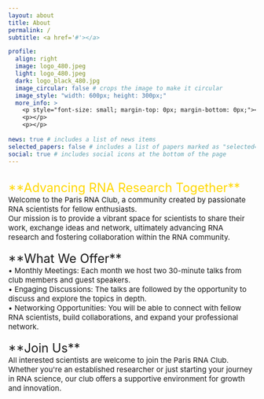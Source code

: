 ```yaml
---
layout: about
title: About
permalink: /
subtitle: <a href='#'></a>

profile:
  align: right
  image: logo_480.jpeg
  light: logo_480.jpeg
  dark: logo_black_480.jpg
  image_circular: false # crops the image to make it circular
  image_style: "width: 600px; height: 300px;"
  more_info: >
    <p style="font-size: small; margin-top: 0px; margin-bottom: 0px;"></p>
    <p></p>
    <p></p>
 
news: true # includes a list of news items
selected_papers: false # includes a list of papers marked as "selected={true}"
social: true # includes social icons at the bottom of the page
---
```

<br>
<span style="font-size: 25px; color: gold;">
**Advancing RNA Research Together** <br>
</span>
<span style="font-size: 15px;">
Welcome to the Paris RNA Club, a community created by passionate RNA scientists for fellow enthusiasts. <br> Our mission is to provide a vibrant space for scientists to share their work, exchange ideas and network, ultimately advancing RNA research and fostering collaboration within the RNA community.<br><br>
</span>
<span style="font-size: 25px; color:purple-color;">
**What We Offer**<br>
</span>
<span style="font-size: 15px;">
•	Monthly Meetings: Each month we host two 30-minute talks from club members and guest speakers.<br>
•	Engaging Discussions: The talks are followed by the opportunity to discuss and explore the topics in depth.<br>
•	Networking Opportunities: You will be able to connect with fellow RNA scientists, build collaborations, and expand your professional network.<br><br>
</span>
<span style="font-size: 25px;">
**Join Us** <br> 
</span>
<span style="font-size: 15px;">
All interested scientists are welcome to join the Paris RNA Club. Whether you're an established researcher or just starting your journey in RNA science, our club offers a supportive environment for growth and innovation.
</span>
<br><br>
